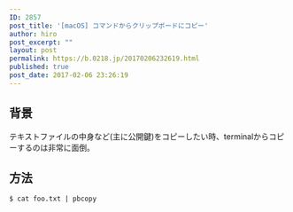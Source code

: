 ```yaml
---
ID: 2857
post_title: '[macOS] コマンドからクリップボードにコピー'
author: hiro
post_excerpt: ""
layout: post
permalink: https://b.0218.jp/20170206232619.html
published: true
post_date: 2017-02-06 23:26:19
---
```

<!--more-->

## 背景

テキストファイルの中身など(主に公開鍵)をコピーしたい時、terminalからコピーするのは非常に面倒。


## 方法

```bash
$ cat foo.txt | pbcopy
```